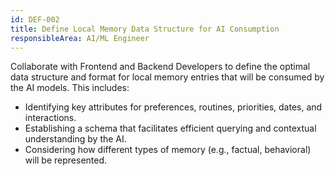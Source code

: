 ```yaml
---
id: DEF-002
title: Define Local Memory Data Structure for AI Consumption
responsibleArea: AI/ML Engineer
---
```

Collaborate with Frontend and Backend Developers to define the optimal data structure and format for local memory entries that will be consumed by the AI models. This includes:
*   Identifying key attributes for preferences, routines, priorities, dates, and interactions.
*   Establishing a schema that facilitates efficient querying and contextual understanding by the AI.
*   Considering how different types of memory (e.g., factual, behavioral) will be represented.